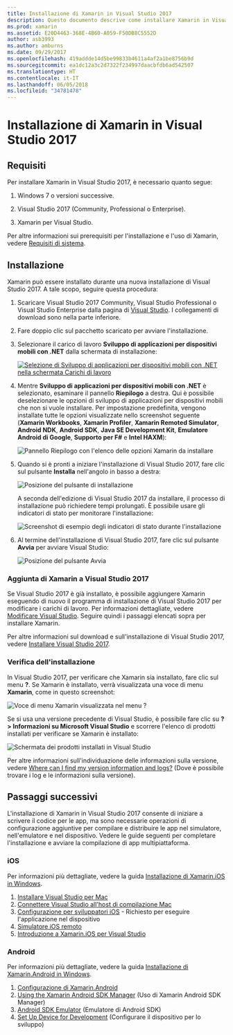 ```yaml
---
title: Installazione di Xamarin in Visual Studio 2017
description: Questo documento descrive come installare Xamarin in Visual Studio 2017. Illustra i requisiti, il processo di installazione e la verifica dell'installazione.
ms.prod: xamarin
ms.assetid: E20D4463-368E-4B60-A059-F50DB8C5552D
author: asb3993
ms.author: amburns
ms.date: 09/29/2017
ms.openlocfilehash: 419addde14d5be99833b4611a4af2a1be8756b9d
ms.sourcegitcommit: ea1dc12a3c2d7322f234997daacbfdb6ad542507
ms.translationtype: HT
ms.contentlocale: it-IT
ms.lasthandoff: 06/05/2018
ms.locfileid: "34781478"
---
```

# <a name="installing-xamarin-in-visual-studio-2017"></a>Installazione di Xamarin in Visual Studio 2017

<a name="requirements" />

## <a name="requirements"></a>Requisiti

Per installare Xamarin in Visual Studio 2017, è necessario quanto segue:

1. Windows 7 o versioni successive.

2. Visual Studio 2017 (Community, Professional o Enterprise).

3. Xamarin per Visual Studio.

Per altre informazioni sui prerequisiti per l'installazione e l'uso di Xamarin, vedere [Requisiti di sistema](~/cross-platform/get-started/requirements.md).

<a name="installation" />

## <a name="installation"></a>Installazione

Xamarin può essere installato durante una nuova installazione di Visual Studio 2017.
A tale scopo, seguire questa procedura:

1. Scaricare Visual Studio 2017 Community, Visual Studio Professional o Visual Studio Enterprise dalla pagina di [Visual Studio](https://www.visualstudio.com/vs/). I collegamenti di download sono nella parte inferiore.

2. Fare doppio clic sul pacchetto scaricato per avviare l'installazione.

3. Selezionare il carico di lavoro **Sviluppo di applicazioni per dispositivi mobili con .NET** dalla schermata di installazione: 

    [![Selezione di Sviluppo di applicazioni per dispositivi mobili con .NET nella schermata Carichi di lavoro](windows-images/01-mobile-dev-workload-sml.png)](windows-images/01-mobile-dev-workload.png#lightbox)

4. Mentre **Sviluppo di applicazioni per dispositivi mobili con .NET** è selezionato, esaminare il pannello **Riepilogo** a destra. Qui è possibile deselezionare le opzioni di sviluppo di applicazioni per dispositivi mobili che non si vuole installare. Per impostazione predefinita, vengono installate tutte le opzioni visualizzate nello screenshot seguente (**Xamarin Workbooks**, **Xamarin Profiler**, **Xamarin Remoted Simulator**, **Android NDK**, **Android SDK**, **Java SE Development Kit**, **Emulatore Android di Google**, **Supporto per F#** e **Intel HAXM**):

    ![Pannello Riepilogo con l'elenco delle opzioni Xamarin da installare](windows-images/02-summary.png)

5. Quando si è pronti a iniziare l'installazione di Visual Studio 2017, fare clic sul pulsante **Installa** nell'angolo in basso a destra:

    ![Posizione del pulsante di installazione](windows-images/03-click-install.png)

   A seconda dell'edizione di Visual Studio 2017 da installare, il processo di installazione può richiedere tempi prolungati. È possibile usare gli indicatori di stato per monitorare l'installazione:

    ![Screenshot di esempio degli indicatori di stato durante l'installazione](windows-images/04-progress-bars.png)

6. Al termine dell'installazione di Visual Studio 2017, fare clic sul pulsante **Avvia** per avviare Visual Studio:

    ![Posizione del pulsante Avvia](windows-images/05-launch.png)

<a name="vs2017" />

### <a name="adding-xamarin-to-visual-studio-2017"></a>Aggiunta di Xamarin a Visual Studio 2017

Se Visual Studio 2017 è già installato, è possibile aggiungere Xamarin eseguendo di nuovo il programma di installazione di Visual Studio 2017 per modificare i carichi di lavoro. Per informazioni dettagliate, vedere [Modificare Visual Studio](https://docs.microsoft.com/visualstudio/install/modify-visual-studio). Seguire quindi i passaggi elencati sopra per installare Xamarin.

Per altre informazioni sul download e sull'installazione di Visual Studio 2017, vedere [Installare Visual Studio 2017](https://docs.microsoft.com/visualstudio/install/install-visual-studio).


### <a name="verifying-installation"></a>Verifica dell'installazione

In Visual Studio 2017, per verificare che Xamarin sia installato, fare clic sul menu **?**. Se Xamarin è installato, verrà visualizzata una voce di menu **Xamarin**, come in questo screenshot:

![Voce di menu Xamarin visualizzata nel menu ?](windows-images/12-xamarin-menu-item.png)

Se si usa una versione precedente di Visual Studio, è possibile fare clic su **? > Informazioni su Microsoft Visual Studio** e scorrere l'elenco di prodotti installati per verificare se Xamarin è installato:

![Schermata dei prodotti installati in Visual Studio](windows-images/13-xamarin-is-installed.png)

Per altre informazioni sull'individuazione delle informazioni sulla versione, vedere [Where can I find my version information and logs?](~/cross-platform/troubleshooting/questions/version-logs.md) (Dove è possibile trovare i log e le informazioni sulla versione).

<a name="nextsteps" />

## <a name="next-steps"></a>Passaggi successivi

L'installazione di Xamarin in Visual Studio 2017 consente di iniziare a scrivere il codice per le app, ma sono necessarie operazioni di configurazione aggiuntive per compilare e distribuire le app nel simulatore, nell'emulatore e nel dispositivo. Vedere le guide seguenti per completare l'installazione e avviare la compilazione di app multipiattaforma.

### <a name="ios"></a>iOS

Per informazioni più dettagliate, vedere la guida [Installazione di Xamarin.iOS in Windows](~/ios/get-started/installation/windows/index.md). 

1. [Installare Visual Studio per Mac](https://docs.microsoft.com/visualstudio/mac/installation)
2. [Connettere Visual Studio all'host di compilazione Mac](~/ios/get-started/installation/windows/connecting-to-mac/index.md)
3. [Configurazione per sviluppatori iOS](~/ios/get-started/installation/device-provisioning/index.md) - Richiesto per eseguire l'applicazione nel dispositivo
5. [Simulatore iOS remoto](~/tools/ios-simulator.md)
6. [Introduzione a Xamarin.iOS per Visual Studio](~/ios/get-started/installation/windows/introduction-to-xamarin-ios-for-visual-studio.md)

### <a name="android"></a>Android

Per informazioni più dettagliate, vedere la guida [Installazione di Xamarin.Android in Windows](~/android/get-started/installation/windows.md).

1. [Configurazione di Xamarin.Android](~/android/get-started/installation/windows.md#configuration)
2. [Using the Xamarin Android SDK Manager](~/android/get-started/installation/android-sdk.md?ide=vs) (Uso di Xamarin Android SDK Manager)
3. [Android SDK Emulator](~/android/get-started/installation/android-emulator/index.md) (Emulatore di Android SDK)
4. [Set Up Device for Development](~/android/get-started/installation/set-up-device-for-development.md) (Configurare il dispositivo per lo sviluppo)
